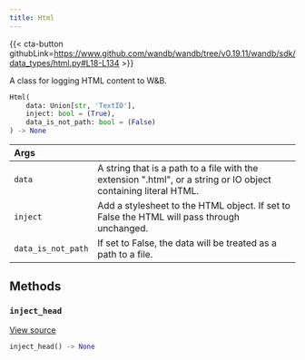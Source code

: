 ```yaml
---
title: Html
---
```


{{< cta-button githubLink=https://www.github.com/wandb/wandb/tree/v0.19.11/wandb/sdk/data_types/html.py#L18-L134 >}}

A class for logging HTML content to W&B.

```python
Html(
    data: Union[str, 'TextIO'],
    inject: bool = (True),
    data_is_not_path: bool = (False)
) -> None
```

| Args |  |
| :--- | :--- |
|  `data` |  A string that is a path to a file with the extension ".html", or a string or IO object containing literal HTML. |
|  `inject` |  Add a stylesheet to the HTML object. If set to False the HTML will pass through unchanged. |
|  `data_is_not_path` |  If set to False, the data will be treated as a path to a file. |

## Methods

### `inject_head`

[View source](https://www.github.com/wandb/wandb/tree/v0.19.11/wandb/sdk/data_types/html.py#L86-L101)

```python
inject_head() -> None
```

